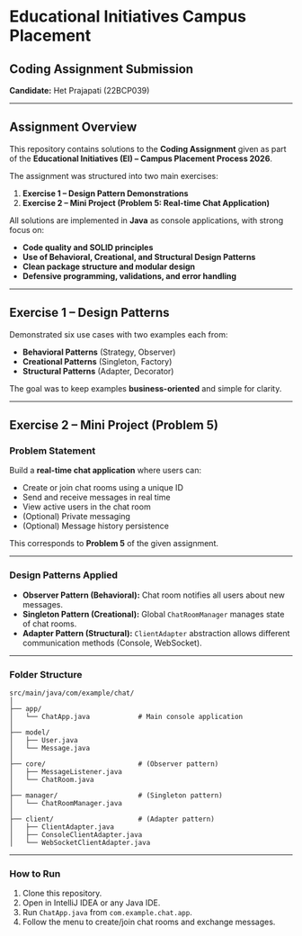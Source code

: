 # Educational Initiatives Campus Placement
## Coding Assignment Submission 
**Candidate:** Het Prajapati (22BCP039)

---

## Assignment Overview
This repository contains solutions to the **Coding Assignment** given as part of the **Educational Initiatives (EI) – Campus Placement Process 2026**.  

The assignment was structured into two main exercises:
1. **Exercise 1 – Design Pattern Demonstrations**  
2. **Exercise 2 – Mini Project (Problem 5: Real-time Chat Application)**  

All solutions are implemented in **Java** as console applications, with strong focus on:
- **Code quality and SOLID principles**  
- **Use of Behavioral, Creational, and Structural Design Patterns**  
- **Clean package structure and modular design**  
- **Defensive programming, validations, and error handling** 

---

## Exercise 1 – Design Patterns
Demonstrated six use cases with two examples each from:  
- **Behavioral Patterns** (Strategy, Observer)  
- **Creational Patterns** (Singleton, Factory)  
- **Structural Patterns** (Adapter, Decorator)  

The goal was to keep examples **business-oriented** and simple for clarity.

---

## Exercise 2 – Mini Project (Problem 5)

### Problem Statement
Build a **real-time chat application** where users can:  
- Create or join chat rooms using a unique ID  
- Send and receive messages in real time  
- View active users in the chat room  
- (Optional) Private messaging  
- (Optional) Message history persistence  

This corresponds to **Problem 5** of the given assignment.  

---

### Design Patterns Applied
- **Observer Pattern (Behavioral):** Chat room notifies all users about new messages.  
- **Singleton Pattern (Creational):** Global `ChatRoomManager` manages state of chat rooms.  
- **Adapter Pattern (Structural):** `ClientAdapter` abstraction allows different communication methods (Console, WebSocket).  

---

### Folder Structure
    src/main/java/com/example/chat/
    │
    ├── app/
    │   └── ChatApp.java            # Main console application
    │
    ├── model/
    │   ├── User.java
    │   └── Message.java
    │
    ├── core/                       # (Observer pattern)
    │   ├── MessageListener.java
    │   └── ChatRoom.java
    │
    ├── manager/                    # (Singleton pattern)
    │   └── ChatRoomManager.java
    │
    ├── client/                     # (Adapter pattern)
    │   ├── ClientAdapter.java
    │   ├── ConsoleClientAdapter.java
    │   └── WebSocketClientAdapter.java

---

### How to Run
1. Clone this repository.  
2. Open in IntelliJ IDEA or any Java IDE.  
3. Run `ChatApp.java` from `com.example.chat.app`.  
4. Follow the menu to create/join chat rooms and exchange messages.
